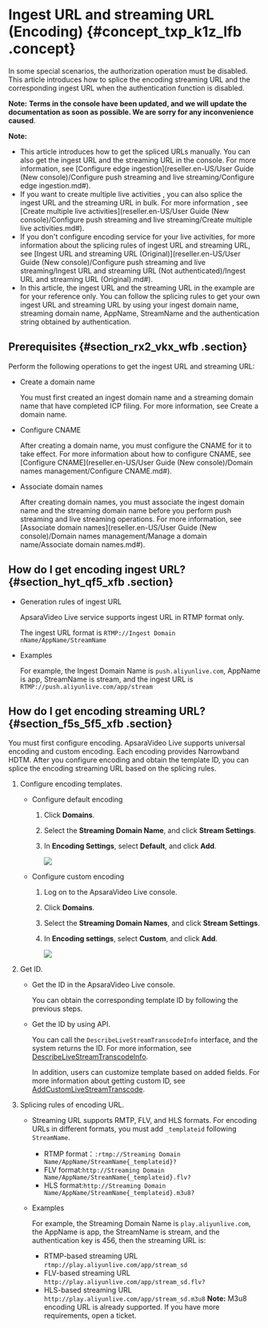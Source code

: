 # Ingest URL and streaming URL \(Encoding\) {#concept_txp_k1z_lfb .concept}

In some special scenarios, the authorization operation must be disabled. This article introduces how to splice the encoding streaming URL and the corresponding ingest URL when the authentication function is disabled.

**Note:** **Terms in the console have been updated, and we will update the documentation as soon as possible. We are sorry for any inconvenience caused**.

**Note:** 

-   This article introduces how to get the spliced URLs manually. You can also get the ingest URL and the streaming URL in the console. For more information, see [Configure edge ingestion](reseller.en-US/User Guide (New console)/Configure push streaming and live streaming/Configure edge ingestion.md#).
-   If you want to create multiple live activities , you can also splice the ingest URL and the streaming URL in bulk. For more information , see [Create multiple live activities](reseller.en-US/User Guide (New console)/Configure push streaming and live streaming/Create multiple live activities.md#).
-   If you don't configure encoding service for your live activities, for more information about the splicing rules of ingest URL and streaming URL, see [Ingest URL and streaming URL \(Original\)](reseller.en-US/User Guide (New console)/Configure push streaming and live streaming/Ingest URL and streaming URL (Not authenticated)/Ingest URL and streaming URL (Original).md#).
-   In this article, the ingest URL and the streaming URL in the example are for your reference only. You can follow the splicing rules to get your own ingest URL and streaming URL by using your ingest domain name, streaming domain name, AppName, StreamName and the authentication string obtained by authentication.

## Prerequisites {#section_rx2_vkx_wfb .section}

Perform the following operations to get the ingest URL and streaming URL:

-   Create a domain name

    You must first created an ingest domain name and a streaming domain name that have completed ICP filing. For more information, see Create a domain name.

-   Configure CNAME

    After creating a domain name, you must configure the CNAME for it to take effect. For more information about how to configure CNAME, see [Configure CNAME](reseller.en-US/User Guide (New console)/Domain names management/Configure CNAME.md#).

-   Associate domain names

    After creating domain names, you must associate the ingest domain name and the streaming domain name before you perform push streaming and live streaming operations. For more information, see [Associate domain names](reseller.en-US/User Guide (New console)/Domain names management/Manage a domain name/Associate domain names.md#).


## How do I get encoding ingest URL? {#section_hyt_qf5_xfb .section}

-   Generation rules of ingest URL

    ApsaraVideo Live service supports ingest URL in RTMP format only.

    The ingest URL format is `RTMP://Ingest Domain nName/AppName/StreamName`

-   Examples

    For example, the Ingest Domain Name is `push.aliyunlive.com`, AppName is app, StreamName is stream, and the ingest URL is `RTMP://push.aliyunlive.com/app/stream`


## How do I get encoding streaming URL? {#section_f5s_5f5_xfb .section}

You must first configure encoding. ApsaraVideo Live supports universal encoding and custom encoding. Each encoding provides Narrowband HDTM. After you configure encoding and obtain the template ID, you can splice the encoding streaming URL based on the splicing rules.

1.  Configure encoding templates.
    -   Configure default encoding
        1.  Click **Domains**.
        2.  Select the **Streaming Domain Name**, and click **Stream Settings**.
        3.  In **Encoding Settings**, select **Default**, and click **Add**.

            ![](http://static-aliyun-doc.oss-cn-hangzhou.aliyuncs.com/assets/img/23686/154598644433020_en-US.png)

    -   Configure custom encoding
        1.  Log on to the ApsaraVideo Live console.
        2.  Click **Domains**.
        3.  Select the **Streaming Domain Names**, and click **Stream Settings**.
        4.  In **Encoding settings**, select **Custom**, and click **Add**.

            ![](http://static-aliyun-doc.oss-cn-hangzhou.aliyuncs.com/assets/img/23686/154598644433034_en-US.png)

2.  Get ID.
    -   Get the ID in the ApsaraVideo Live console.

        You can obtain the corresponding template ID by following the previous steps.

    -   Get the ID by using API.

        You can call the `DescribeLiveStreamTranscodeInfo` interface, and the system returns the ID. For more information, see [DescribeLiveStreamTranscodeInfo](https://www.alibabacloud.com/help/doc-detail/45048.htm?spm=a2c63.p38356.b99.88.704a42bdIcY4xm).

        In addition, users can customize template based on added fields. For more information about getting custom ID, see [AddCustomLiveStreamTranscode](https://www.alibabacloud.com/help/doc-detail/66944.htm?spm=a2c63.p38356.b99.86.678a652324n3ps).

3.  Splicing rules of encoding URL.
    -   Streaming URL supports RMTP, FLV, and HLS formats. For encoding URLs in different formats, you must add `_templateid` following `StreamName`.
        -   RTMP format：`:rtmp://Streaming Domain Name/AppName/StreamName{_templateid}?`
        -   FLV format:`http://Streaming Domain Name/AppName/StreamName{_templateid}.flv?`
        -   HLS format:`http://Streaming Domain Name/AppName/StreamName{_templateid}.m3u8?`
    -   Examples

        For example, the Streaming Domain Name is `play.aliyunlive.com`, the AppName is app, the StreamName is stream, and the authentication key is 456, then the streaming URL is:

        -   RTMP-based streaming URL `rtmp://play.aliyunlive.com/app/stream_sd`
        -   FLV-based streaming URL `http://play.aliyunlive.com/app/stream_sd.flv?`
        -   HLS-based streaming URL `http://play.aliyunlive.com/app/stream_sd.m3u8`
        **Note:** M3u8 encoding URL is already supported. If you have more requirements, open a ticket.


